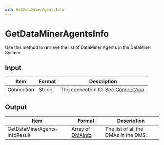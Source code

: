 ```yaml
---
uid: GetDataMinerAgentsInfo
---
```


# GetDataMinerAgentsInfo

Use this method to retrieve the list of DataMiner Agents in the DataMiner System.

## Input

| Item       | Format | Description                                          |
|------------|--------|------------------------------------------------------|
| Connection | String | The connection ID. See [ConnectApp](xref:ConnectApp). |

## Output

| Item | Format | Description |
|--|--|--|
| GetDataMinerAgents­InfoResult | Array of [DMAInfo](xref:DMAInfo) | The list of all the DMAs in the DMS. |
